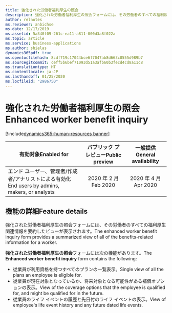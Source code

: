 ```yaml
---
title: 強化された労働者福利厚生の照会
description: 強化された労働者福利厚生の照会フォームには、その労働者のすべての福利厚生関連情報を要約したビューが表示されます。
author: relnotes
ms.reviewer: anbichse
ms.date: 12/17/2019
ms.assetid: 5a340f09-261c-ea11-a811-000d3a8f022a
ms.topic: article
ms.service: business-applications
ms.author: shielas
dynamics365pdf: true
ms.openlocfilehash: 8cdf719c17044bce6f7047ab8d663c0555d989b7
ms.sourcegitcommit: ceff5b6bef71093d51a3afb60b3fecd4cd8a11c8
ms.translationtype: HT
ms.contentlocale: ja-JP
ms.lasthandoff: 01/25/2020
ms.locfileid: "2986750"
---
```

# <a name="enhanced-worker-benefit-inquiry"></a><span data-ttu-id="e1252-103">強化された労働者福利厚生の照会</span><span class="sxs-lookup"><span data-stu-id="e1252-103">Enhanced worker benefit inquiry</span></span>
[!include[dynamics365-human-resources banner](../includes/dynamics365-human-resources.md)]

| <span data-ttu-id="e1252-104">有効対象</span><span class="sxs-lookup"><span data-stu-id="e1252-104">Enabled for</span></span>    |  <span data-ttu-id="e1252-105">パブリック プレビュー</span><span class="sxs-lookup"><span data-stu-id="e1252-105">Public preview</span></span> | <span data-ttu-id="e1252-106">一般提供</span><span class="sxs-lookup"><span data-stu-id="e1252-106">General availability</span></span> | 
| ---------- | :----------: |:----------: |
|<span data-ttu-id="e1252-107">エンド ユーザー、管理者/作成者/アナリストによる有効化</span><span class="sxs-lookup"><span data-stu-id="e1252-107">End users by admins, makers, or analysts</span></span>|<span data-ttu-id="e1252-108">2020 年 2 月</span><span class="sxs-lookup"><span data-stu-id="e1252-108">Feb 2020</span></span>| <span data-ttu-id="e1252-109">2020 年 4 月</span><span class="sxs-lookup"><span data-stu-id="e1252-109">Apr 2020</span></span>|






## <a name="feature-details"></a><span data-ttu-id="e1252-110">機能の詳細</span><span class="sxs-lookup"><span data-stu-id="e1252-110">Feature details</span></span>
<!--feature detail start -->
<span data-ttu-id="e1252-111">強化された労働者福利厚生の照会フォームには、その労働者のすべての福利厚生関連情報を要約したビューが表示されます。</span><span class="sxs-lookup"><span data-stu-id="e1252-111">The enhanced worker benefit inquiry form provides a summarized view of all of the benefits-related information for a worker.</span></span>  

<span data-ttu-id="e1252-112">**強化された労働者福利厚生の照会**フォームには次の機能があります。</span><span class="sxs-lookup"><span data-stu-id="e1252-112">The **Enhanced worker benefit inquiry** form contains the following:</span></span>

- <span data-ttu-id="e1252-113">従業員が利用資格を持つすべてのプランの一覧表示。</span><span class="sxs-lookup"><span data-stu-id="e1252-113">Single view of all the plans an employee is eligible for.</span></span>
- <span data-ttu-id="e1252-114">従業員が現在対象となっているか、将来対象となる可能性がある補償オプションの表示。</span><span class="sxs-lookup"><span data-stu-id="e1252-114">View of the coverage options that the employee is qualified for, and might be qualified for in the future.</span></span>
- <span data-ttu-id="e1252-115">従業員のライフ イベントの履歴と先日付のライフ イベントの表示。</span><span class="sxs-lookup"><span data-stu-id="e1252-115">View of employee's life event history and any future dated life events.</span></span>

<!--feature detail end -->









